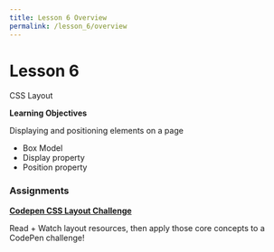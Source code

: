 ```yaml
---
title: Lesson 6 Overview
permalink: /lesson_6/overview
---
```


# Lesson 6

CSS Layout

**Learning Objectives**

Displaying and positioning elements on a page

- Box Model
- Display property
- Position property

### Assignments

**[Codepen CSS Layout Challenge](1_css_layout)**

Read + Watch layout resources, then apply those core concepts to a CodePen challenge!
